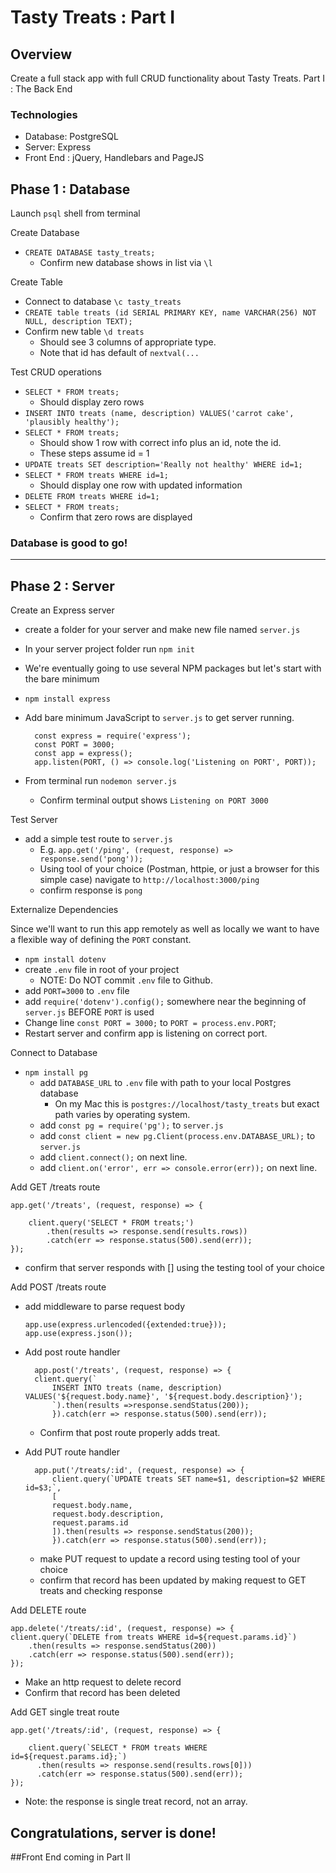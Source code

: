# Tasty Treats : Part I

## Overview
Create a full stack app with full CRUD functionality about Tasty Treats. 
Part I : The Back End

### Technologies
- Database: PostgreSQL
- Server: Express
- Front End : jQuery, Handlebars and PageJS


## Phase 1 : Database
Launch `psql` shell from terminal

Create Database

- `CREATE DATABASE tasty_treats;`
	- Confirm new database shows in list via `\l`

Create Table

- Connect to database `\c tasty_treats`
- `CREATE table treats (id SERIAL PRIMARY KEY, name VARCHAR(256) NOT NULL, description TEXT);`
- Confirm new table `\d treats`
	- Should see 3 columns of appropriate type. 
	- Note that id has default of `nextval(...`

Test CRUD operations

- `SELECT * FROM treats;`
	- Should display zero rows
- `INSERT INTO treats (name, description) VALUES('carrot cake', 'plausibly healthy');`
- `SELECT * FROM treats;`
	- Should show 1 row with correct info plus an id, note the id. 
	- These steps assume id = 1
- `UPDATE treats SET description='Really not healthy' WHERE id=1;`
- `SELECT * FROM treats WHERE id=1;`
	- Should display one row with updated information
- `DELETE FROM treats WHERE id=1;`
- `SELECT * FROM treats;`
	- Confirm that zero rows are displayed

### Database is good to go!

---

## Phase 2 : Server

Create an Express server

- create a folder for your server and make new file named `server.js`
- In your server project folder run `npm init`
- We're eventually going to use several NPM packages but let's start with the bare minimum
- `npm install express`
- Add bare minimum JavaScript to `server.js` to get server running.

        const express = require('express');
        const PORT = 3000;
        const app = express();
        app.listen(PORT, () => console.log('Listening on PORT', PORT));
    
- From terminal run `nodemon server.js`
	- Confirm terminal output shows `Listening on PORT 3000`

Test Server

- add a simple test route to `server.js`
	- E.g. `app.get('/ping', (request, response) => response.send('pong'));`
	- Using tool of your choice (Postman, httpie, or just a browser for this simple case) navigate to `http://localhost:3000/ping`
	- confirm response is `pong`

Externalize Dependencies

Since we'll want to run this app remotely as well as locally we want to have a flexible way of defining the `PORT` constant.

- `npm install dotenv`
- create `.env` file in root of your project
	- NOTE: Do NOT commit `.env` file to Github.
- add `PORT=3000` to `.env` file
- add `require('dotenv').config();` somewhere near the beginning of `server.js` BEFORE `PORT` is used
- Change line `const PORT = 3000;` to `PORT = process.env.PORT`;
- Restart server and confirm app is listening on correct port.


Connect to Database

- `npm install pg`
	- add `DATABASE_URL` to `.env` file with path to your local Postgres database
		- On my Mac this is `postgres://localhost/tasty_treats` but exact path varies by operating system. 
	- add `const pg = require('pg');` to `server.js`
	- add `const client = new pg.Client(process.env.DATABASE_URL);` to `server.js`
	- add `client.connect();` on next line.
	- add `client.on('error', err => console.error(err));` on next line.


Add GET /treats route

    app.get('/treats', (request, response) => {
    
        client.query('SELECT * FROM treats;')
            .then(results => response.send(results.rows))
            .catch(err => response.status(500).send(err));
    });
- confirm that server responds with [] using the testing tool of your choice

Add POST /treats route

-   add middleware to parse request body

        app.use(express.urlencoded({extended:true}));
        app.use(express.json());
        
- Add post route handler

        app.post('/treats', (request, response) => {
        client.query(`
            INSERT INTO treats (name, description) VALUES('${request.body.name}', '${request.body.description}');
            `).then(results =>response.sendStatus(200));
            }).catch(err => response.status(500).send(err));
	- Confirm that post route properly adds treat.
- Add PUT route handler

        app.put('/treats/:id', (request, response) => {
            client.query(`UPDATE treats SET name=$1, description=$2 WHERE id=$3;`, 
            [
            request.body.name,
            request.body.description,
            request.params.id
            ]).then(results => response.sendStatus(200));
            }).catch(err => response.status(500).send(err));
            
    - make PUT request to update a record using testing tool of your choice
    - confirm that record has been updated by making request to GET treats and checking response

Add DELETE route

    app.delete('/treats/:id', (request, response) => {
    client.query(`DELETE from treats WHERE id=${request.params.id}`)
        .then(results => response.sendStatus(200))
        .catch(err => response.status(500).send(err));
    });
- Make an http request to delete record
- Confirm that record has been deleted

Add GET single treat route

    app.get('/treats/:id', (request, response) => {

        client.query(`SELECT * FROM treats WHERE id=${request.params.id};`)
          .then(results => response.send(results.rows[0]))
          .catch(err => response.status(500).send(err));
    });
- Note: the response is single treat record, not an array.

## Congratulations, server is done! 
##Front End coming in Part II